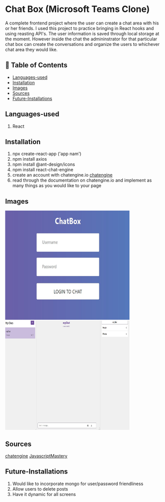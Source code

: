 # Chat Box (Microsoft Teams Clone)
A complete frontend project where the user can create a chat area with his or her friends. I used this project to practice bringing in React hooks and using reasting API's. 
The user information is saved through local storage at the moment. However inside the chat the admininstrator for that particular chat box can create the conversations and organize the users to whichever chat area they would like.

## :bookmark_tabs: Table of Contents
* [Languages-used](#Languages-used)
* [Installation](#Installation)
* [Images](#Images)
* [Sources](#sources)
* [Future-Installations](#Future-Installations)

## Languages-used
1. React

## Installation
1. npx create-react-app ('app nam')
2. npm install axios
3. npm install @ant-design/icons
4. npm install react-chat-engine
5. create an account with chatengine.io [chatengine](https://chatengine.io/)
6. read through the documentation on chatengine.io and implement as many things as you would like to your page
 

## Images
<img src="./public/Images/login.jpg" width="400" height="350" margin-left="20px"> <img src="./public/Images/chatbox.jpg" width="400" height="350">




## Sources
[chatengine](https://chatengine.io/docs)
[JavascriptMastery](https://www.youtube.com/c/JavaScriptMastery/videos)

## Future-Installations
1. Would like to incorporate mongo for user/password friendliness
2. Allow users to delete posts
3. Have it dynamic for all screens
